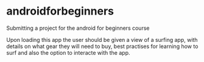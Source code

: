 # androidforbeginners
Submitting a project for the android for beginners course

Upon loading this app the user should be given a view of a surfing app, with details on what gear they will need to buy, best practises for learning how to surf and also the option to interacte with the app.
